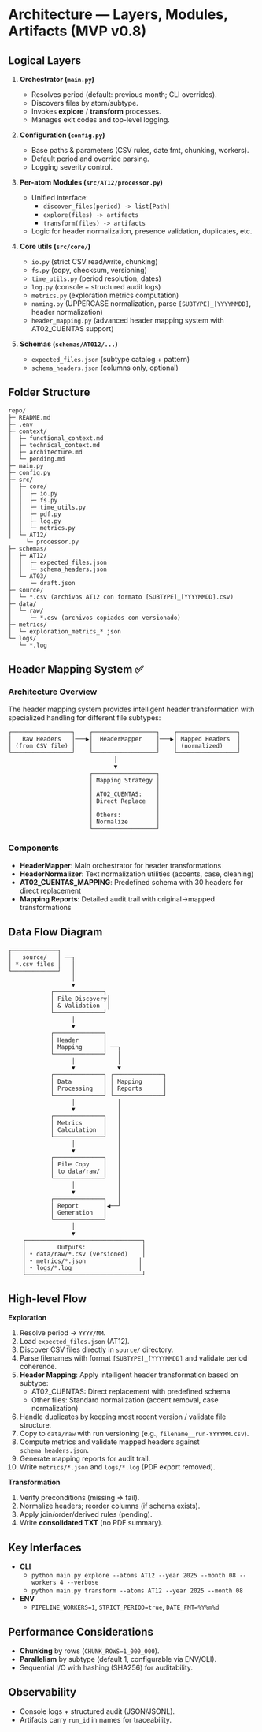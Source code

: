 # Architecture — Layers, Modules, Artifacts (MVP v0.8)

## Logical Layers
1. **Orchestrator (`main.py`)**
   - Resolves period (default: previous month; CLI overrides).
   - Discovers files by atom/subtype.
   - Invokes **explore** / **transform** processes.
   - Manages exit codes and top-level logging.

2. **Configuration (`config.py`)**
   - Base paths & parameters (CSV rules, date fmt, chunking, workers).
   - Default period and override parsing.
   - Logging severity control.

3. **Per-atom Modules (`src/AT12/processor.py`)**
   - Unified interface:
     - `discover_files(period) -> list[Path]`
     - `explore(files) -> artifacts`
     - `transform(files) -> artifacts`
   - Logic for header normalization, presence validation, duplicates, etc.

4. **Core utils (`src/core/`)**
   - `io.py` (strict CSV read/write, chunking)
   - `fs.py` (copy, checksum, versioning)
   - `time_utils.py` (period resolution, dates)
   - `log.py` (console + structured audit logs)
   - `metrics.py` (exploration metrics computation)
   - `naming.py` (UPPERCASE normalization, parse `[SUBTYPE]_[YYYYMMDD]`, header normalization)
   - `header_mapping.py` (advanced header mapping system with AT02_CUENTAS support)

5. **Schemas (`schemas/AT012/...`)**
   - `expected_files.json` (subtype catalog + pattern)
   - `schema_headers.json` (columns only, optional)

## Folder Structure
```
repo/
├─ README.md
├─ .env
├─ context/
│  ├─ functional_context.md
│  ├─ technical_context.md
│  ├─ architecture.md
│  └─ pending.md
├─ main.py
├─ config.py
├─ src/
│  ├─ core/
│  │  ├─ io.py
│  │  ├─ fs.py
│  │  ├─ time_utils.py
│  │  ├─ pdf.py
│  │  ├─ log.py
│  │  └─ metrics.py
│  └─ AT12/
     └─ processor.py
├─ schemas/
│  ├─ AT12/
│  │  ├─ expected_files.json
│  │  └─ schema_headers.json
│  └─ AT03/
│     └─ draft.json
├─ source/
│  └─ *.csv (archivos AT12 con formato [SUBTYPE]_[YYYYMMDD].csv)
├─ data/
│  └─ raw/
│     └─ *.csv (archivos copiados con versionado)
├─ metrics/
│  └─ exploration_metrics_*.json
└─ logs/
   └─ *.log
```

## Header Mapping System ✅

### Architecture Overview
The header mapping system provides intelligent header transformation with specialized handling for different file subtypes:

```
┌─────────────────┐    ┌──────────────────┐    ┌─────────────────┐
│   Raw Headers   │───▶│  HeaderMapper    │───▶│ Mapped Headers  │
│ (from CSV file) │    │                  │    │ (normalized)    │
└─────────────────┘    └──────────────────┘    └─────────────────┘
                              │
                              ▼
                       ┌──────────────────┐
                       │ Mapping Strategy │
                       │                  │
                       │ AT02_CUENTAS:    │
                       │ Direct Replace   │
                       │                  │
                       │ Others:          │
                       │ Normalize        │
                       └──────────────────┘
```

### Components
- **HeaderMapper**: Main orchestrator for header transformations
- **HeaderNormalizer**: Text normalization utilities (accents, case, cleaning)
- **AT02_CUENTAS_MAPPING**: Predefined schema with 30 headers for direct replacement
- **Mapping Reports**: Detailed audit trail with original→mapped transformations

## Data Flow Diagram

```
┌─────────────┐
│   source/   │ ──┐
│ *.csv files │   │
└─────────────┘   │
                  │
                  ▼
            ┌──────────────┐
            │ File Discovery│
            │ & Validation  │
            └──────────────┘
                  │
                  ▼
            ┌──────────────┐
            │ Header       │
            │ Mapping      │ ──┐
            └──────────────┘   │
                  │            │
                  ▼            ▼
            ┌──────────────┐ ┌──────────────┐
            │ Data         │ │ Mapping      │
            │ Processing   │ │ Reports      │
            └──────────────┘ └──────────────┘
                  │            │
                  ▼            │
            ┌──────────────┐   │
            │ Metrics      │   │
            │ Calculation  │   │
            └──────────────┘   │
                  │            │
                  ▼            │
            ┌──────────────┐   │
            │ File Copy    │   │
            │ to data/raw/ │   │
            └──────────────┘   │
                  │            │
                  ▼            │
            ┌──────────────┐   │
            │ Report       │◀──┘
            │ Generation   │
            └──────────────┘
                  │
                  ▼
    ┌─────────────────────────────────┐
    │         Outputs:                │
    │ • data/raw/*.csv (versioned)    │
    │ • metrics/*.json               │
    │ • logs/*.log                   │
    └─────────────────────────────────┘
```

## High-level Flow

**Exploration**
1. Resolve period → `YYYY/MM`.
2. Load `expected_files.json` (AT12).
3. Discover CSV files directly in `source/` directory.
4. Parse filenames with format `[SUBTYPE]_[YYYYMMDD]` and validate period coherence.
5. **Header Mapping**: Apply intelligent header transformation based on subtype:
   - AT02_CUENTAS: Direct replacement with predefined schema
   - Other files: Standard normalization (accent removal, case normalization)
6. Handle duplicates by keeping most recent version / validate file structure.
7. Copy to `data/raw` with run versioning (e.g., `filename__run-YYYYMM.csv`).
8. Compute metrics and validate mapped headers against `schema_headers.json`.
9. Generate mapping reports for audit trail.
10. Write `metrics/*.json` and `logs/*.log` (PDF export removed).

**Transformation**
1. Verify preconditions (missing ⇒ fail).
2. Normalize headers; reorder columns (if schema exists).
3. Apply join/order/derived rules (pending).
4. Write **consolidated TXT** (no PDF summary).

## Key Interfaces
- **CLI**
  - `python main.py explore --atoms AT12 --year 2025 --month 08 --workers 4 --verbose`
  - `python main.py transform --atoms AT12 --year 2025 --month 08`
- **ENV**
  - `PIPELINE_WORKERS=1`, `STRICT_PERIOD=true`, `DATE_FMT=%Y%m%d`

## Performance Considerations
- **Chunking** by rows (`CHUNK_ROWS=1_000_000`).
- **Parallelism** by subtype (default 1, configurable via ENV/CLI).
- Sequential I/O with hashing (SHA256) for auditability.

## Observability
- Console logs + structured audit (JSON/JSONL).
- Artifacts carry `run_id` in names for traceability.
